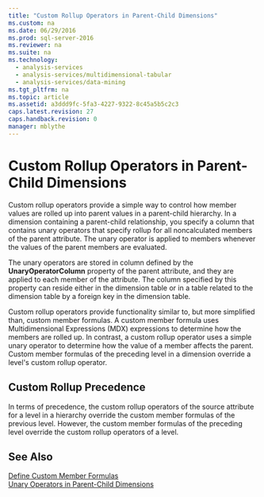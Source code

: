 ```yaml
---
title: "Custom Rollup Operators in Parent-Child Dimensions"
ms.custom: na
ms.date: 06/29/2016
ms.prod: sql-server-2016
ms.reviewer: na
ms.suite: na
ms.technology: 
  - analysis-services
  - analysis-services/multidimensional-tabular
  - analysis-services/data-mining
ms.tgt_pltfrm: na
ms.topic: article
ms.assetid: a3ddd9fc-5fa3-4227-9322-8c45a5b5c2c3
caps.latest.revision: 27
caps.handback.revision: 0
manager: mblythe
---
```

# Custom Rollup Operators in Parent-Child Dimensions
Custom rollup operators provide a simple way to control how member values are rolled up into parent values in a parent-child hierarchy. In a dimension containing a parent-child relationship, you specify a column that contains unary operators that specify rollup for all noncalculated members of the parent attribute. The unary operator is applied to members whenever the values of the parent members are evaluated.  
  
 The unary operators are stored in column defined by the **UnaryOperatorColumn** property of the parent attribute, and they are applied to each member of the attribute. The column specified by this property can reside either in the dimension table or in a table related to the dimension table by a foreign key in the dimension table.  
  
 Custom rollup operators provide functionality similar to, but more simplified than, custom member formulas. A custom member formula uses Multidimensional Expressions (MDX) expressions to determine how the members are rolled up. In contrast, a custom rollup operator uses a simple unary operator to determine how the value of a member affects the parent. Custom member formulas of the preceding level in a dimension override a level's custom rollup operator.  
  
## Custom Rollup Precedence  
 In terms of precedence, the custom rollup operators of the source attribute for a level in a hierarchy override the custom member formulas of the previous level. However, the custom member formulas of the preceding level override the custom rollup operators of a level.  
  
## See Also  
 [Define Custom Member Formulas](../../Topics/TopicNameNotContainA/Define-Custom-Member-Formulas.md)   
 [Unary Operators in Parent-Child Dimensions](../../Topics/TopicNameNotContainA/Unary-Operators-in-Parent-Child-Dimensions.md)